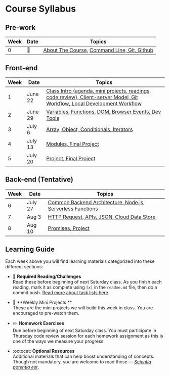 # Course Syllabus

## Pre-work

| Week | Date | Topics |
| --- | --- | --- |
| 0 | :pushpin: | [About The Course](./week-zero/about.md), [Command Line, Git, Github](./week-zero) 


## Front-end

| Week | Date | Topics |
| --- | --- | --- |
| 1 | June 22 | [Class Intro (agenda, mini projects, readings, code review), Client-server Model, Git Workflow, Local Development Workflow](./week-one/javascript-dom/) |
| 2 | June 29 | [Variables, Functions, DOM, Browser Events, Dev Tools](./week-two/javascript-dom/) |
| 3 | July 6 | [Array, Object, Conditionals, Iterators](./week-three/) |
| 4 | July 13 | [Modules, Final Project](./week-four/) |
| 5 | July 20 | [Project, Final Project](./week-five/) |

## Back-end (Tentative)

| Week | Date | Topics |
| --- | --- | --- |
| 6 | July 27 | [Common Backend Architecture, Node.js, Serverless Functions](./week-six/) |
| 7 | Aug 3 | [HTTP Request, APIs, JSON, Cloud Data Store](./week-seven/) |
| 8 | Aug 10 | [Promises, Project](./week-eight/) |

## Learning Guide
Each week above you will find learning materials categorized into these different sections:

* :closed_book:  **Required Reading/Challenges** \
Read these before beginning of next Saturday class. As you finish each reading, mark it as complete  using `[x]` in the `readme.md` file, then do a commit push. [Read more about task lists here](https://help.github.com/en/articles/about-task-lists#creating-task-lists).

* :dart:  **Weekly Mini Projects ** \
These are the mini projects we will build this week in class. You are encouraged to pre-watch them.

* :pencil2:  **Homework Exercises** \
Due before beginning of next Saturday class. You must participate in Thursday code review session for each homework assignment as this is one of the ways we measure your progress.

* :octocat:  **Optional Resources** \
Additional materials that can help boost understanding of concepts. Though not mandatory, you are welcome to read these — [*Scientia potentia est*](https://en.wikipedia.org/wiki/Scientia_potentia_est).

